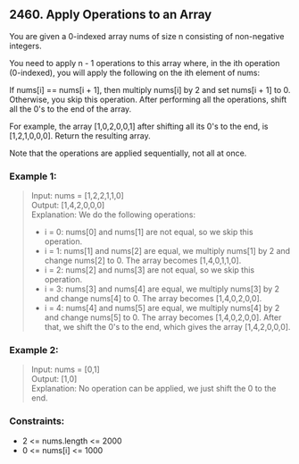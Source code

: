 ## 2460. Apply Operations to an Array

You are given a 0-indexed array nums of size n consisting of non-negative integers.

You need to apply n - 1 operations to this array where, in the ith operation (0-indexed), you will apply the following on the ith element of nums:

If nums[i] == nums[i + 1], then multiply nums[i] by 2 and set nums[i + 1] to 0. Otherwise, you skip this operation.
After performing all the operations, shift all the 0's to the end of the array.

For example, the array [1,0,2,0,0,1] after shifting all its 0's to the end, is [1,2,1,0,0,0].
Return the resulting array.

Note that the operations are applied sequentially, not all at once.

### Example 1:

> Input: nums = [1,2,2,1,1,0]<br/>
> Output: [1,4,2,0,0,0]<br/>
> Explanation: We do the following operations:<br/>
> - i = 0: nums[0] and nums[1] are not equal, so we skip this operation.
> - i = 1: nums[1] and nums[2] are equal, we multiply nums[1] by 2 and change nums[2] to 0. The array becomes [1,4,0,1,1,0].
> - i = 2: nums[2] and nums[3] are not equal, so we skip this operation.
> - i = 3: nums[3] and nums[4] are equal, we multiply nums[3] by 2 and change nums[4] to 0. The array becomes [1,4,0,2,0,0].
> - i = 4: nums[4] and nums[5] are equal, we multiply nums[4] by 2 and change nums[5] to 0. The array becomes [1,4,0,2,0,0].
> After that, we shift the 0's to the end, which gives the array [1,4,2,0,0,0].

### Example 2:

> Input: nums = [0,1]<br/>
> Output: [1,0]<br/>
> Explanation: No operation can be applied, we just shift the 0 to the end.

### Constraints:

- 2 <= nums.length <= 2000
- 0 <= nums[i] <= 1000